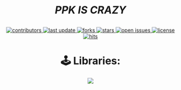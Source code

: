 <div align="center">

# *PPK IS CRAZY*

##

<!-- Badges -->
<p>
  <a href="https://github.com/AmineSoukara/EgyBest-Api/graphs/contributors">
    <img src="https://img.shields.io/github/contributors/hexated/cloudstream-extensions-hexated" alt="contributors" />
  </a>
  <a href="">
    <img src="https://img.shields.io/github/last-commit/hexated/cloudstream-extensions-hexated" alt="last update" />
  </a>
  <a href="https://github.com/hexated/cloudstream-extensions-hexated/network/members">
    <img src="https://img.shields.io/github/forks/hexated/cloudstream-extensions-hexated" alt="forks" />
  </a>
  <a href="https://github.com/hexated/cloudstream-extensions-hexated/stargazers">
    <img src="https://img.shields.io/github/stars/hexated/cloudstream-extensions-hexated" alt="stars" />
  </a>
  <a href="https://github.com/hexated/cloudstream-extensions-hexated/issues/">
    <img src="https://img.shields.io/github/issues/hexated/cloudstream-extensions-hexated" alt="open issues" />
  </a>
  <a href="https://github.com/hexated/cloudstream-extensions-hexated/blob/master/LICENSE">
    <img src="https://img.shields.io/github/license/hexated/cloudstream-extensions-hexated.svg" alt="license" />
  </a>
  <a href="https://github.com/AmineSoukara/EgyBest-API">
    <img src="https://hits.seeyoufarm.com/api/count/incr/badge.svg?url=https%3A%2F%2Fgithub.com%2Fhexated%2Fcloudstream-extensions-hexated&count_bg=%23FF0000&title_bg=%23555555&icon=tinder.svg&icon_color=%23FF0000&title=Hits&edge_flat=false" alt="hits" />
  </a>
</p>

##

# 🕹 Libraries:

<a href="https://github.com/AmineSoukara/Py-EgyBest-Api"><img src="https://img.shields.io/badge/Kotlin-8000FF?style=flat&logo=github&logoColor=white?logoWidth=100"></a>

##


</div>


